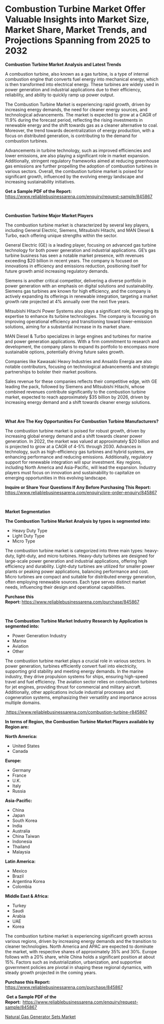 <p><h1>Combustion Turbine Market Offer Valuable Insights into Market Size, Market Share, Market Trends, and Projections Spanning from 2025 to 2032</h1></p><p><strong>Combustion Turbine Market Analysis and Latest Trends</strong></p>
<p><p>A combustion turbine, also known as a gas turbine, is a type of internal combustion engine that converts fuel energy into mechanical energy, which is then transformed into electrical energy. These turbines are widely used in power generation and industrial applications due to their efficiency, reliability, and ability to quickly ramp up power output.</p><p>The Combustion Turbine Market is experiencing rapid growth, driven by increasing energy demands, the need for cleaner energy sources, and technological advancements. The market is expected to grow at a CAGR of 11.9% during the forecast period, reflecting the rising investments in renewable energy and the shift towards gas as a cleaner alternative to coal. Moreover, the trend towards decentralization of energy production, with a focus on distributed generation, is contributing to the demand for combustion turbines.</p><p>Advancements in turbine technology, such as improved efficiencies and lower emissions, are also playing a significant role in market expansion. Additionally, stringent regulatory frameworks aimed at reducing greenhouse gas emissions are further propelling the adoption of combustion turbines in various sectors. Overall, the combustion turbine market is poised for significant growth, influenced by the evolving energy landscape and increasing sustainability initiatives.</p></p>
<p><strong>Get a Sample PDF of the Report:&nbsp;</strong> <a href="https://www.reliablebusinessarena.com/enquiry/request-sample/845867?utm_campaign=2349&utm_medium=2&utm_source=Github&utm_content=ia&utm_term=20022025&utm_id=combustion-turbine">https://www.reliablebusinessarena.com/enquiry/request-sample/845867</a></p>
<p>&nbsp;</p>
<p><strong>Combustion Turbine Major Market Players</strong></p>
<p><p>The combustion turbine market is characterized by several key players, including General Electric, Siemens, Mitsubishi Hitachi, and MAN Diesel & Turbo, each offering unique strengths within the sector. </p><p>General Electric (GE) is a leading player, focusing on advanced gas turbine technology for both power generation and industrial applications. GE’s gas turbine business has seen a notable market presence, with revenues exceeding $20 billion in recent years. The company is focused on innovations in efficiency and emissions reduction, positioning itself for future growth amid increasing regulatory demands.</p><p>Siemens is another critical competitor, delivering a diverse portfolio in power generation with an emphasis on digital solutions and sustainability. Siemens gas turbines are known for high efficiency, and the company is actively expanding its offerings in renewable integration, targeting a market growth rate projected at 4% annually over the next five years.</p><p>Mitsubishi Hitachi Power Systems also plays a significant role, leveraging its expertise to enhance its turbine technologies. The company is focusing on improving operational efficiency and transitioning toward lower-emission solutions, aiming for a substantial increase in its market share.</p><p>MAN Diesel & Turbo specializes in large engines and turbines for marine and power generation applications. With a firm commitment to research and development, the company plans to expand its portfolio to encompass more sustainable options, potentially driving future sales growth.</p><p>Companies like Kawasaki Heavy Industries and Ansaldo Energia are also notable contributors, focusing on technological advancements and strategic partnerships to bolster their market positions. </p><p>Sales revenue for these companies reflects their competitive edge, with GE leading the pack, followed by Siemens and Mitsubishi Hitachi, whose combined revenues contribute significantly to the combustion turbine market, expected to reach approximately $35 billion by 2026, driven by increasing energy demand and a shift towards cleaner energy solutions.</p></p>
<p>&nbsp;</p>
<p><strong>What Are The Key Opportunities For Combustion Turbine Manufacturers?</strong></p>
<p><p>The combustion turbine market is poised for robust growth, driven by increasing global energy demand and a shift towards cleaner power generation. In 2022, the market was valued at approximately $20 billion and is projected to grow at a CAGR of 4-5% through 2030. Advances in technology, such as high-efficiency gas turbines and hybrid systems, are enhancing performance and reducing emissions. Additionally, regulatory support for renewable integration will spur investment. Key regions, including North America and Asia-Pacific, will lead the expansion. Industry players must focus on innovation and sustainability to capitalize on emerging opportunities in this evolving landscape.</p></p>
<p><strong>Inquire or Share Your Questions If Any Before Purchasing This Report:</strong> <a href="https://www.reliablebusinessarena.com/enquiry/pre-order-enquiry/845867?utm_campaign=2349&utm_medium=2&utm_source=Github&utm_content=ia&utm_term=20022025&utm_id=combustion-turbine">https://www.reliablebusinessarena.com/enquiry/pre-order-enquiry/845867</a></p>
<p>&nbsp;</p>
<p><strong>Market Segmentation</strong></p>
<p><strong>The Combustion Turbine Market Analysis by types is segmented into:</strong></p>
<p><ul><li>Heavy Duty Type</li><li>Light Duty Type</li><li>Micro Type</li></ul></p>
<p><p>The combustion turbine market is categorized into three main types: heavy-duty, light-duty, and micro turbines. Heavy-duty turbines are designed for large-scale power generation and industrial applications, offering high efficiency and durability. Light-duty turbines are utilized for smaller power plants or peaking power applications, balancing performance and cost. Micro turbines are compact and suitable for distributed energy generation, often employing renewable sources. Each type serves distinct market needs, influencing their design and operational capabilities.</p></p>
<p><strong>Purchase this Report:&nbsp;</strong><a href="https://www.reliablebusinessarena.com/purchase/845867?utm_campaign=2349&utm_medium=2&utm_source=Github&utm_content=ia&utm_term=20022025&utm_id=combustion-turbine">https://www.reliablebusinessarena.com/purchase/845867</a></p>
<p>&nbsp;</p>
<p><strong>The Combustion Turbine Market Industry Research by Application is segmented into:</strong></p>
<p><ul><li>Power Generation Industry</li><li>Marine</li><li>Aviation</li><li>Other</li></ul></p>
<p><p>The combustion turbine market plays a crucial role in various sectors. In power generation, turbines efficiently convert fuel into electricity, supporting grid stability and meeting energy demands. In the marine industry, they drive propulsion systems for ships, ensuring high-speed travel and fuel efficiency. The aviation sector relies on combustion turbines for jet engines, providing thrust for commercial and military aircraft. Additionally, other applications include industrial processes and cogeneration systems, emphasizing their versatility and importance across multiple domains.</p></p>
<p><a href="https://www.reliablebusinessarena.com/combustion-turbine-r845867?utm_campaign=2349&utm_medium=2&utm_source=Github&utm_content=ia&utm_term=20022025&utm_id=combustion-turbine">&nbsp;https://www.reliablebusinessarena.com/combustion-turbine-r845867</a></p>
<p><strong>In terms of Region, the Combustion Turbine Market Players available by Region are:</strong></p>
<p>
    <p> <strong> North America: </strong>
        <ul>
            <li>United States</li>
            <li>Canada</li>
        </ul>
        </p> 
    <p> <strong> Europe: </strong>
        <ul>
            <li>Germany</li>
            <li>France</li>
            <li>U.K.</li>
            <li>Italy</li>
            <li>Russia</li>
        </ul>
        </p> 
    <p> <strong> Asia-Pacific: </strong>
        <ul>
            <li>China</li>
            <li>Japan</li>
            <li>South Korea</li>
            <li>India</li>
            <li>Australia</li>
            <li>China Taiwan</li>
            <li>Indonesia</li>
            <li>Thailand</li>
            <li>Malaysia</li>
        </ul>
        </p> 
    <p> <strong> Latin America: </strong>
        <ul>
            <li>Mexico</li>
            <li>Brazil</li>
            <li>Argentina Korea</li>
            <li>Colombia</li>
        </ul>
        </p> 
    <p> <strong> Middle East & Africa: </strong>
        <ul>
            <li>Turkey</li>
            <li>Saudi</li>
            <li>Arabia</li>
            <li>UAE</li>
            <li>Korea</li>
        </ul>
    </p>
    </p>
<p><p>The combustion turbine market is experiencing significant growth across various regions, driven by increasing energy demands and the transition to cleaner technologies. North America and APAC are expected to dominate the market, with respective shares of approximately 35% and 30%. Europe follows with a 20% share, while China holds a significant position at about 15%. Factors such as industrialization, urbanization, and supportive government policies are pivotal in shaping these regional dynamics, with steady growth projected in the coming years.</p></p>
<p><strong>Purchase this Report: </strong><a href="https://www.reliablebusinessarena.com/purchase/845867?utm_campaign=2349&utm_medium=2&utm_source=Github&utm_content=ia&utm_term=20022025&utm_id=combustion-turbine">https://www.reliablebusinessarena.com/purchase/845867</a></p>
<p>&nbsp;<strong>Get a Sample PDF of the Report:&nbsp;&nbsp;</strong><a href="https://www.reliablebusinessarena.com/enquiry/request-sample/845867?utm_campaign=2349&utm_medium=2&utm_source=Github&utm_content=ia&utm_term=20022025&utm_id=combustion-turbine">https://www.reliablebusinessarena.com/enquiry/request-sample/845867</a></p>
<p><strong></strong></p>
<p><p><a href="https://github.com/nafidurii/Market-Research-Report-List-1/blob/main/natural-gas-generator-sets-market.md?utm_campaign=2349&utm_medium=2&utm_source=Github&utm_content=ia&utm_term=20022025&utm_id=combustion-turbine">Natural Gas Generator Sets Market</a></p></p>